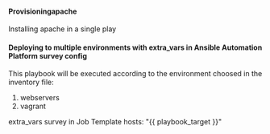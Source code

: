 #### Provisioningapache
Installing apache in a single play

#### Deploying to multiple environments with extra_vars in Ansible Automation Platform survey config
This playbook will be executed according to the environment choosed in the inventory file:
1. webservers 
2. vagrant

extra_vars survey in Job Template
hosts: "{{ playbook_target }}"
 
